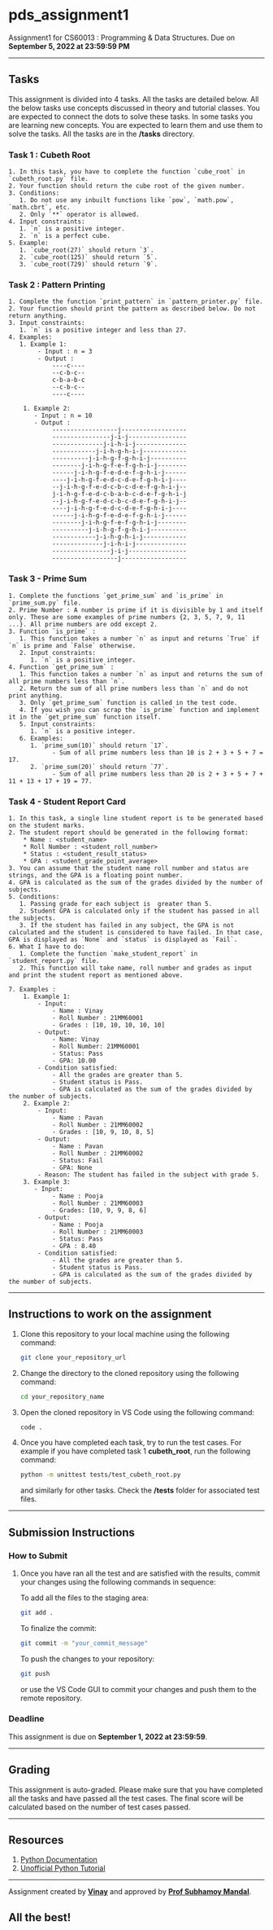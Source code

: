 # pds_assignment1
Assignment1 for CS60013 : Programming & Data Structures. Due on **September 5, 2022 at 23:59:59 PM**

---

## Tasks 
This assignment is divided into 4 tasks. All the tasks are detailed below. All the below tasks use concepts discussed in theory and tutorial classes. You are expected to connect the dots to solve these tasks. In some tasks you are learning new concepts. You are expected to learn them and use them to solve the tasks. All the tasks are in the **/tasks** directory.
### Task 1 : Cubeth Root
    1. In this task, you have to complete the function `cube_root` in `cubeth_root.py` file.
    2. Your function should return the cube root of the given number.
    3. Conditions:
       1. Do not use any inbuilt functions like `pow`, `math.pow`, `math.cbrt`, etc.
       2. Only `**` operator is allowed.
    4. Input constraints:
       1. `n` is a positive integer.
       2. `n` is a perfect cube.
    5. Example:
       1. `cube_root(27)` should return `3`.
       2. `cube_root(125)` should return `5`.
       3. `cube_root(729)` should return `9`.



### Task 2 : Pattern Printing
    1. Complete the function `print_pattern` in `pattern_printer.py` file. 
    2. Your function should print the pattern as described below. Do not return anything.
    3. Input constraints:
       1. `n` is a positive integer and less than 27.
    4. Examples:
       1. Example 1:
            - Input : n = 3
            - Output :
                ----c----
                --c-b-c--
                c-b-a-b-c
                --c-b-c--
                ----c----
        
        1. Example 2:
           - Input : n = 10
           - Output :
                ------------------j------------------
                ----------------j-i-j----------------
                --------------j-i-h-i-j--------------
                ------------j-i-h-g-h-i-j------------
                ----------j-i-h-g-f-g-h-i-j----------
                --------j-i-h-g-f-e-f-g-h-i-j--------
                ------j-i-h-g-f-e-d-e-f-g-h-i-j------
                ----j-i-h-g-f-e-d-c-d-e-f-g-h-i-j----
                --j-i-h-g-f-e-d-c-b-c-d-e-f-g-h-i-j--
                j-i-h-g-f-e-d-c-b-a-b-c-d-e-f-g-h-i-j
                --j-i-h-g-f-e-d-c-b-c-d-e-f-g-h-i-j--
                ----j-i-h-g-f-e-d-c-d-e-f-g-h-i-j----
                ------j-i-h-g-f-e-d-e-f-g-h-i-j------
                --------j-i-h-g-f-e-f-g-h-i-j--------
                ----------j-i-h-g-f-g-h-i-j----------
                ------------j-i-h-g-h-i-j------------
                --------------j-i-h-i-j--------------
                ----------------j-i-j----------------
                ------------------j------------------

### Task 3 - Prime Sum
    1. Complete the functions `get_prime_sum` and `is_prime` in `prime_sum.py` file.
    2. Prime Number : A number is prime if it is divisible by 1 and itself only. These are some examples of prime numbers {2, 3, 5, 7, 9, 11 ...}. All prime numbers are odd except 2.
    3. Function `is_prime` :
       1. This function takes a number `n` as input and returns `True` if `n` is prime and `False` otherwise.
       2. Input constraints:
          1. `n` is a positive integer.
    4. Function `get_prime_sum` :
       1. This function takes a number `n` as input and returns the sum of all prime numbers less than `n`.
       2. Return the sum of all prime numbers less than `n` and do not print anything.
       3. Only `get_prime_sum` function is called in the test code.
       4. If you wish you can scrap the `is_prime` function and implement it in the `get_prime_sum` function itself.
       5. Input constraints:
          1. `n` is a positive integer.
       6. Examples:
          1. `prime_sum(10)` should return `17`.
                - Sum of all prime numbers less than 10 is 2 + 3 + 5 + 7 = 17.
          2. `prime_sum(20)` should return `77`.
                - Sum of all prime numbers less than 20 is 2 + 3 + 5 + 7 + 11 + 13 + 17 + 19 = 77.

### Task 4 - Student Report Card
    1. In this task, a single line student report is to be generated based on the student marks.
    2. The student report should be generated in the following format:
        * Name : <student_name>
        * Roll Number : <student_roll_number>
        * Status : <student_result_status>
        * GPA : <student_grade_point_average>
    3. You can assume that the student name roll number and status are strings, and the GPA is a floating point number.
    4. GPA is calculated as the sum of the grades divided by the number of subjects.
    5. Conditions:
       1. Passing grade for each subject is  greater than 5.
       2. Student GPA is calculated only if the student has passed in all the subjects.
       3. If the student has failed in any subject, the GPA is not calculated and the student is considered to have failed. In that case, GPA is displayed as `None` and `status` is displayed as `Fail`.
    6. What I have to do:
       1. Complete the function `make_student_report` in `student_report.py` file.
       2. This function will take name, roll number and grades as input and print the student report as mentioned above.

    7. Examples :
        1. Example 1:
            - Input:
                - Name : Vinay
                - Roll Number : 21MM60001
                - Grades : [10, 10, 10, 10, 10]
            - Output:
                - Name: Vinay
                - Roll Number: 21MM60001
                - Status: Pass
                - GPA: 10.00
            - Condition satisfied:
                - All the grades are greater than 5.
                - Student status is Pass.
                - GPA is calculated as the sum of the grades divided by the number of subjects. 
        2. Example 2:
            - Input:
                - Name : Pavan
                - Roll Number : 21MM60002
                - Grades : [10, 9, 10, 8, 5]
            - Output:
                - Name : Pavan
                - Roll Number : 21MM60002
                - Status: Fail
                - GPA: None
            - Reason: The student has failed in the subject with grade 5.
        3. Example 3:
           - Input:
                - Name : Pooja
                - Roll Number : 21MM60003
                - Grades: [10, 9, 9, 8, 6]
            - Output:
                - Name : Pooja
                - Roll Number : 21MM60003
                - Status: Pass
                - GPA : 8.40
            - Condition satisfied:
                - All the grades are greater than 5.
                - Student status is Pass.
                - GPA is calculated as the sum of the grades divided by the number of subjects.


---
## Instructions to work on the assignment

1. Clone this repository to your local machine using the following command:
    ```bash 
    git clone your_repository_url
    ```
2. Change the directory to the cloned repository using the following command:
    ```bash
    cd your_repository_name
    ```
3. Open the cloned repository in VS Code using the following command:
    ```bash
    code .
    ```
4. Once you have completed each task, try to run the test cases. For example if you have completed task 1 **cubeth_root**, run the following command:
    ```bash
    python -m unittest tests/test_cubeth_root.py
    ```
    and similarly for other tasks. Check the **/tests** folder for associated test files.

---
## Submission Instructions
### How to Submit
1. Once you have ran all the test and are satisfied with the results, commit your changes using the following commands in sequence:
    
    To add all the files to the staging area:
    ```bash
    git add .
    ```

    To finalize the commit:
    ```bash
    git commit -m "your_commit_message"
    ```
    To push the changes to your repository:
    ```bash
    git push
    ```
     or use the VS Code GUI to commit your changes and push them to the remote repository.

### Deadline
This assignment is due on **September 1, 2022 at 23:59:59**.

---
## Grading
This assignment is auto-graded. Please make sure that you have completed all the tasks and have passed all the test cases. The final score will be calculated based on the number of test cases passed. 

---
## Resources
1. [Python Documentation](https://docs.python.org/3/)
2. [Unofficial Python Tutorial](https://www.programiz.com/python-programming)


---
Assignment created by [**Vinay**](https://ummadiviany.github.io/) and approved by [**Prof Subhamoy Mandal**](https://sites.google.com/site/smandalbiomed/home).

## All the best!